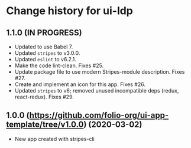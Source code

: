 # Change history for ui-ldp

## 1.1.0 (IN PROGRESS)

* Updated to use Babel 7.
* Updated `stripes` to v3.0.0.
* Updated `eslint` to v6.2.1.
* Make the code lint-clean. Fixes #25.
* Update package file to use modern Stripes-module description. Fixes #27.
* Create and implement an icon for this app. Fixes #26.
* Updated `stripes` to v6; removed unused incompatible deps (redux, react-redux). Fixes #29.

## 1.0.0 (https://github.com/folio-org/ui-app-template/tree/v1.0.0) (2020-03-02)

* New app created with stripes-cli
